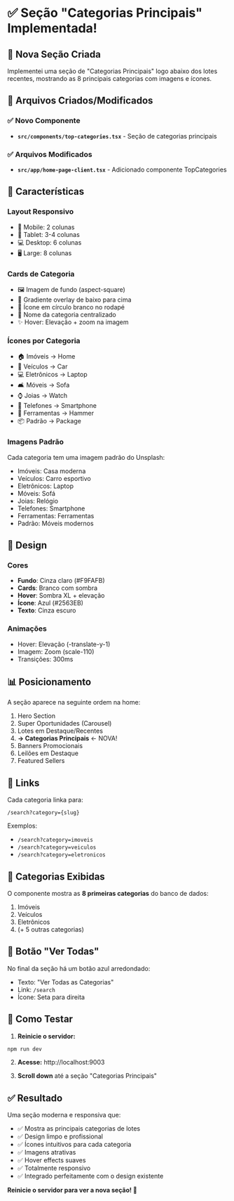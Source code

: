 # ✅ Seção "Categorias Principais" Implementada!

## 🎯 Nova Seção Criada

Implementei uma seção de "Categorias Principais" logo abaixo dos lotes recentes, mostrando as 8 principais categorias com imagens e ícones.

## 📁 Arquivos Criados/Modificados

### ✅ Novo Componente
- **`src/components/top-categories.tsx`** - Seção de categorias principais

### ✅ Arquivos Modificados
- **`src/app/home-page-client.tsx`** - Adicionado componente TopCategories

## 🎨 Características

### **Layout Responsivo**
- 📱 Mobile: 2 colunas
- 📱 Tablet: 3-4 colunas
- 💻 Desktop: 6 colunas
- 🖥️ Large: 8 colunas

### **Cards de Categoria**
- 🖼️ Imagem de fundo (aspect-square)
- 🎨 Gradiente overlay de baixo para cima
- 🔵 Ícone em círculo branco no rodapé
- 📝 Nome da categoria centralizado
- ✨ Hover: Elevação + zoom na imagem

### **Ícones por Categoria**
- 🏠 Imóveis → Home
- 🚗 Veículos → Car
- 💻 Eletrônicos → Laptop
- 🛋️ Móveis → Sofa
- ⌚ Joias → Watch
- 📱 Telefones → Smartphone
- 🔨 Ferramentas → Hammer
- 📦 Padrão → Package

### **Imagens Padrão**
Cada categoria tem uma imagem padrão do Unsplash:
- Imóveis: Casa moderna
- Veículos: Carro esportivo
- Eletrônicos: Laptop
- Móveis: Sofá
- Joias: Relógio
- Telefones: Smartphone
- Ferramentas: Ferramentas
- Padrão: Móveis modernos

## 🎨 Design

### Cores
- **Fundo**: Cinza claro (#F9FAFB)
- **Cards**: Branco com sombra
- **Hover**: Sombra XL + elevação
- **Ícone**: Azul (#2563EB)
- **Texto**: Cinza escuro

### Animações
- Hover: Elevação (-translate-y-1)
- Imagem: Zoom (scale-110)
- Transições: 300ms

## 📊 Posicionamento

A seção aparece na seguinte ordem na home:
1. Hero Section
2. Super Oportunidades (Carousel)
3. Lotes em Destaque/Recentes
4. **→ Categorias Principais** ← NOVA!
5. Banners Promocionais
6. Leilões em Destaque
7. Featured Sellers

## 🔗 Links

Cada categoria linka para:
```
/search?category={slug}
```

Exemplos:
- `/search?category=imoveis`
- `/search?category=veiculos`
- `/search?category=eletronicos`

## 🎯 Categorias Exibidas

O componente mostra as **8 primeiras categorias** do banco de dados:
1. Imóveis
2. Veículos
3. Eletrônicos
4. (+ 5 outras categorias)

## 📝 Botão "Ver Todas"

No final da seção há um botão azul arredondado:
- Texto: "Ver Todas as Categorias"
- Link: `/search`
- Ícone: Seta para direita

## 🚀 Como Testar

1. **Reinicie o servidor:**
```bash
npm run dev
```

2. **Acesse:** http://localhost:9003

3. **Scroll down** até a seção "Categorias Principais"

## ✅ Resultado

Uma seção moderna e responsiva que:
- ✅ Mostra as principais categorias de lotes
- ✅ Design limpo e profissional
- ✅ Ícones intuitivos para cada categoria
- ✅ Imagens atrativas
- ✅ Hover effects suaves
- ✅ Totalmente responsivo
- ✅ Integrado perfeitamente com o design existente

**Reinicie o servidor para ver a nova seção! 🎉**

